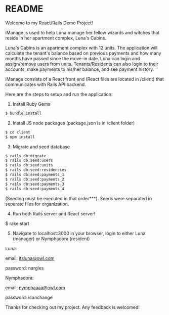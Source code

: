# README

Welcome to my React/Rails Demo Project!

iManage is used to help Luna manage her fellow wizards and witches that reside in her apartment complex, Luna's Cabins.

Luna's Cabins is an apartment complex with 12 units. The application will calculate the tenant's balance based 
on previous payments and how many months have passed since the move-in date. Luna can login and assign/remove
users from units. Tenants/Residents can also login to their accounts, make payments to his/her balance, and 
see payment history.

iManage consists of a React front end (React files are located in /client) that communicates with Rails API backend.

Here are the steps to setup and run the application:

1. Install Ruby Gems

```bash
$ bundle install
```

2. Install JS node packages (package.json is in /client folder)

```bash
$ cd client
$ npm install
```

3. Migrate and seed database
```bash
$ rails db:migrate
$ rails db:seed:users
$ rails db:seed:units
$ rails db:seed:residencies
$ rails db:seed:payments_1
$ rails db:seed:payments_2
$ rails db:seed:payments_3
$ rails db:seed:payments_4
```

(Seeding must be executed in that order***). Seeds were separated in separate files for organization.

4. Run both Rails server and React server!

$ rake start

5. Navigate to localhost:3000 in your browser, login to either Luna (manager) or Nymphadora (resident)

Luna: 

email: itsluna@owl.com
      
password: nargles

Nymphadora: 

email: nymphaaaa@owl.com

password: icanchange

Thanks for checking out my project. Any feedback is welcomed!
